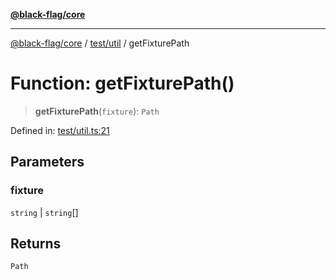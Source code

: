[**@black-flag/core**](../../../README.md)

***

[@black-flag/core](../../../README.md) / [test/util](../README.md) / getFixturePath

# Function: getFixturePath()

> **getFixturePath**(`fixture`): `Path`

Defined in: [test/util.ts:21](https://github.com/Xunnamius/black-flag/blob/5e1e5b553c79657a97e5923bcba77a292781de9e/test/util.ts#L21)

## Parameters

### fixture

`string` | `string`[]

## Returns

`Path`
